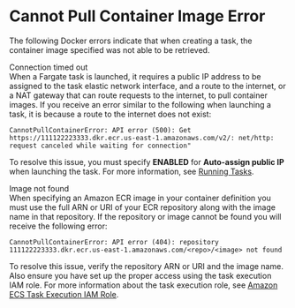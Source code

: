# Cannot Pull Container Image Error<a name="task_cannot_pull_image"></a>

The following Docker errors indicate that when creating a task, the container image specified was not able to be retrieved\.

Connection timed out  
When a Fargate task is launched, it requires a public IP address to be assigned to the task elastic network interface, and a route to the internet, or a NAT gateway that can route requests to the internet, to pull container images\. If you receive an error similar to the following when launching a task, it is because a route to the internet does not exist:  

```
CannotPullContainerError: API error (500): Get https://111122223333.dkr.ecr.us-east-1.amazonaws.com/v2/: net/http: request canceled while waiting for connection"
```
To resolve this issue, you must specify **ENABLED** for **Auto\-assign public IP** when launching the task\. For more information, see [Running Tasks](ecs_run_task.md)\.

Image not found  
When specifying an Amazon ECR image in your container definition you must use the full ARN or URI of your ECR repository along with the image name in that repository\. If the repository or image cannot be found you will receive the following error:  

```
CannotPullContainerError: API error (404): repository 111122223333.dkr.ecr.us-east-1.amazonaws.com/<repo>/<image> not found
```
To resolve this issue, verify the repository ARN or URI and the image name\. Also ensure you have set up the proper access using the task execution IAM role\. For more information about the task execution role, see [Amazon ECS Task Execution IAM Role](task_execution_IAM_role.md)\.